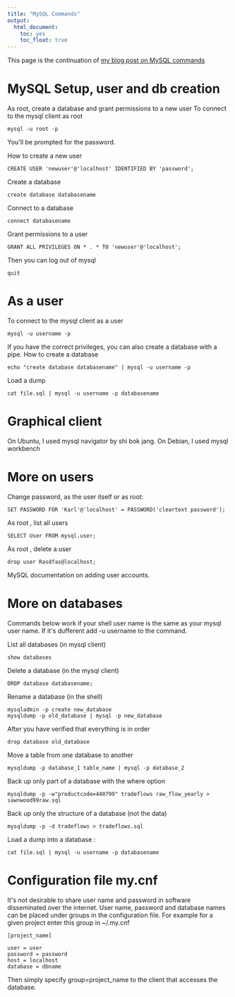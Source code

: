 ```yaml
---
title: "MySQL Commands"
output: 
  html_document: 
    toc: yes
    toc_float: true
---
```


This page is the continuation of [my blog post on MySQL commands](https://paulremote.blogspot.de/2013/12/mysql-commands.html)

# MySQL Setup, user and db creation
 As root, create a database and grant permissions to a new user
To connect to the mysql client as root

    mysql -u root -p 

You'll be prompted for the password.

How to create a new user

    CREATE USER 'newuser'@'localhost' IDENTIFIED BY 'password';

Create a database

    create database databasename 

Connect to a database

    connect databasename

 Grant permissions to a user

    GRANT ALL PRIVILEGES ON * . * TO 'newuser'@'localhost';

Then you can log out of mysql

    quit 


# As a user 

To connect to the mysql client as a user

    mysql -u username -p 

If you have the correct privileges, you can also create a database with a pipe. How to create a database

    echo "create database databasename" | mysql -u username -p 

Load a dump

    cat file.sql | mysql -u username -p databasename

# Graphical client
On Ubuntu, I used mysql navigator by shi bok jang.
On Debian, I used  mysql workbench

# More on users
Change password, as the user itself or as root:

    SET PASSWORD FOR 'Karl'@'localhost' = PASSWORD('cleartext password');

As root , list all users

    SELECT User FROM mysql.user;

As root , delete a user

    drop user Rasdfas@localhost;

MySQL documentation on adding user accounts.


# More on databases

Commands below work if your shell user name is the same as your mysql user name. If it's dufferent add -u username to the command.

List all databases (in mysql client)

    show databases 

Delete a database (in the mysql client)

    DROP database databasename;

Rename a database  (in the shell)

    mysqladmin -p create new_database
    mysqldump -p old_database | mysql -p new_database

After you have verified that everything is in order

    drop database old_database

Move a table from one database to another

    mysqldump -p database_1 table_name | mysql -p database_2 

Back up only part of a database with the where option

    mysqldump -p -w"productcode=440799" tradeflows raw_flow_yearly > sawnwood99raw.sql

Back up only the structure of a database (not the data)

    mysqldump -p -d tradeflows > tradeflows.sql

Load a dump into a database :

    cat file.sql | mysql -u username -p databasename

# Configuration file my.cnf
It's not desirable to share user name and password in software disseminated over the internet. User name, password and database names can be placed under groups in the configuration file. For example for a given project enter this group in ~/.my.cnf

    [project_name]

    user = user
    password = password
    host = localhost
    database = dbname

Then simply specify group=project_name to the client that accesses the database. 
